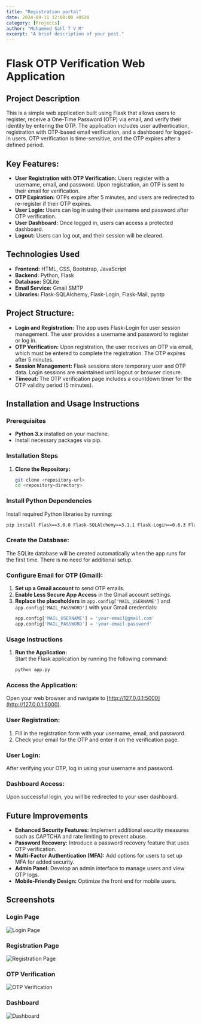 ```yaml
---
title: "Registration portal"
date: 2024-09-11 12:00:00 +0530
category: [Projects]
author: "Muhammed Sahl T V M"
excerpt: "A brief description of your post."
---
```

# Flask OTP Verification Web Application

## Project Description

This is a simple web application built using Flask that allows users to register, receive a One-Time Password (OTP) via email, and verify their identity by entering the OTP. The application includes user authentication, registration with OTP-based email verification, and a dashboard for logged-in users. OTP verification is time-sensitive, and the OTP expires after a defined period.

## Key Features:
- **User Registration with OTP Verification:** Users register with a username, email, and password. Upon registration, an OTP is sent to their email for verification.
- **OTP Expiration:** OTPs expire after 5 minutes, and users are redirected to re-register if their OTP expires.
- **User Login:** Users can log in using their username and password after OTP verification.
- **User Dashboard:** Once logged in, users can access a protected dashboard.
- **Logout:** Users can log out, and their session will be cleared.

## Technologies Used
- **Frontend:** HTML, CSS, Bootstrap, JavaScript
- **Backend:** Python, Flask
- **Database:** SQLite
- **Email Service:** Gmail SMTP
- **Libraries:** Flask-SQLAlchemy, Flask-Login, Flask-Mail, pyotp

## Project Structure:
- **Login and Registration:** The app uses Flask-Login for user session management. The user provides a username and password to register or log in.
- **OTP Verification:** Upon registration, the user receives an OTP via email, which must be entered to complete the registration. The OTP expires after 5 minutes.
- **Session Management:** Flask sessions store temporary user and OTP data. Login sessions are maintained until logout or browser closure.
- **Timeout:** The OTP verification page includes a countdown timer for the OTP validity period (5 minutes).

## Installation and Usage Instructions

### Prerequisites
- **Python 3.x** installed on your machine.
- Install necessary packages via pip.

### Installation Steps
1. **Clone the Repository:**
    ```bash
    git clone <repository-url>
    cd <repository-directory>
    ```
### Install Python Dependencies

Install required Python libraries by running:

```bash
pip install Flask==3.0.0 Flask-SQLAlchemy==3.1.1 Flask-Login==0.6.3 Flask-Mail==0.10.0 Werkzeug==3.0.0 pyotp==2.7.0
```

### Create the Database:
The SQLite database will be created automatically when the app runs for the first time. There is no need for additional setup.

### Configure Email for OTP (Gmail):

1. **Set up a Gmail account** to send OTP emails.
2. **Enable Less Secure App Access** in the Gmail account settings.
3. **Replace the placeholders** in `app.config['MAIL_USERNAME']` and `app.config['MAIL_PASSWORD']` with your Gmail credentials:
    ```python
    app.config['MAIL_USERNAME'] = 'your-email@gmail.com'  
    app.config['MAIL_PASSWORD'] = 'your-email-password'
    ```

### Usage Instructions

1. **Run the Application:**  
   Start the Flask application by running the following command:
   ```bash
   python app.py

### Access the Application:
Open your web browser and navigate to [http://127.0.0.1:5000](http://127.0.0.1:5000).

### User Registration:
1. Fill in the registration form with your username, email, and password.
2. Check your email for the OTP and enter it on the verification page.

### User Login:
After verifying your OTP, log in using your username and password.

### Dashboard Access:
Upon successful login, you will be redirected to your user dashboard.

## Future Improvements

- **Enhanced Security Features:** Implement additional security measures such as CAPTCHA and rate limiting to prevent abuse.
- **Password Recovery:** Introduce a password recovery feature that uses OTP verification.
- **Multi-Factor Authentication (MFA):** Add options for users to set up MFA for added security.
- **Admin Panel:** Develop an admin interface to manage users and view OTP logs.
- **Mobile-Friendly Design:** Optimize the front end for mobile users.


## Screenshots

### Login Page
![Login Page](/assets/screenshots/Login.png)

### Registration Page
![Registration Page](/assets/screenshots/Register.png)

### OTP Verification
![OTP Verification](/assets/screenshots/Verify_otp.png)

### Dashboard
![Dashboard](/assets/screenshots/Dashboard.png)



